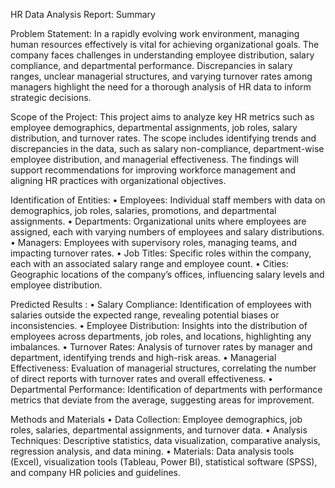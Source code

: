 HR Data Analysis Report: 
Summary

Problem Statement:
In a rapidly evolving work environment, managing human resources effectively is vital for achieving organizational goals. The company faces challenges in understanding employee distribution, salary compliance, and departmental performance. Discrepancies in salary ranges, unclear managerial structures, and varying turnover rates among managers highlight the need for a thorough analysis of HR data to inform strategic decisions.

Scope of the Project:
This project aims to analyze key HR metrics such as employee demographics, departmental assignments, job roles, salary distribution, and turnover rates. The scope includes identifying trends and discrepancies in the data, such as salary non-compliance, department-wise employee distribution, and managerial effectiveness. The findings will support recommendations for improving workforce management and aligning HR practices with organizational objectives.

Identification of Entities:
•	Employees: Individual staff members with data on demographics, job roles, salaries, promotions, and departmental assignments.
•	Departments: Organizational units where employees are assigned, each with varying numbers of employees and salary distributions.
•	Managers: Employees with supervisory roles, managing teams, and impacting turnover rates.
•	Job Titles: Specific roles within the company, each with an associated salary range and employee count.
•	Cities: Geographic locations of the company’s offices, influencing salary levels and employee distribution.

Predicted Results :
•	Salary Compliance: Identification of employees with salaries outside the expected range, revealing potential biases or inconsistencies.
•	Employee Distribution: Insights into the distribution of employees across departments, job roles, and locations, highlighting any imbalances.
•	Turnover Rates: Analysis of turnover rates by manager and department, identifying trends and high-risk areas.
•	Managerial Effectiveness: Evaluation of managerial structures, correlating the number of direct reports with turnover rates and overall effectiveness.
•	Departmental Performance: Identification of departments with performance metrics that deviate from the average, suggesting areas for improvement.

Methods and Materials 
•	Data Collection: Employee demographics, job roles, salaries, departmental assignments, and turnover data.
•	Analysis Techniques: Descriptive statistics, data visualization, comparative analysis, regression analysis, and data mining.
•	Materials: Data analysis tools (Excel), visualization tools (Tableau, Power BI), statistical software (SPSS), and company HR policies and guidelines.


